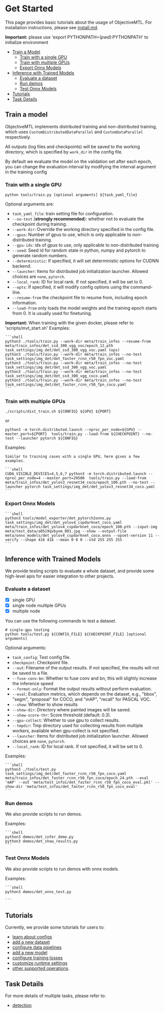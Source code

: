 # Get Started

  This page provides basic tutorials about the usage of ObjectiveMTL.
  For installation instructions, please see [install.md](install.md).

  **Important:** please use 'export PYTHONPATH=$(pwd):$PYTHONPATH' to initialize environment

  <!-- TOC -->

  - [Train a Model](#train-a-model)
    - [Train with a single GPU](#train-with-a-single-gpu)
    - [Train with multiple GPUs](#train-with-multiple-gpus)
    - [Export Onnx Models](#export-onnx-models)
  - [Inference with Trained Models](#inference-with-trained-models)
    - [Evaluate a dataset](#evaluate-a-dataset)
    - [Run demos](#run-demos)
    - [Test Onnx Models](#test-onnx-models)
  - [Tutorials](#tutorials)
  - [Task Details](#task-details)

  <!-- TOC -->


## Train a model

  ObjectiveMTL implements distributed training and non-distributed training,
  which uses `CustomDistributedDataParallel` and `CustomDataParallel` respectively.

  All outputs (log files and checkpoints) will be saved to the working directory,
  which is specified by `work_dir` in the config file.

  By default we evaluate the model on the validation set after each epoch, you can change the evaluation interval by modifying the interval argument in the training config

### Train with a single GPU

  ```shell
  python tools/train.py [optional arguments] ${task_yaml_file} 
  ```
  Optional arguments are:

  - `task_yaml_file`: train setting file for configuration.
  - `--no-test` (**strongly recommended**): whether not to evaluate the checkpoint during training.
  - `--work-dir`: Override the working directory specified in the config file.
  - `--gpus`: Number of gpus to use, which is only applicable to non-distributed training.
  - `--gpu-ids`: ids of gpus to use, only applicable to non-distributed training
  - `--seed`: Seed id for random state in python, numpy and pytorch to generate random numbers.
  - `--deterministic`: If specified, it will set deterministic options for CUDNN backend.
  - `--launcher`: Items for distributed job initialization launcher. Allowed choices are `none`, `pytorch`. 
  - `--local_rank`: ID for local rank. If not specified, it will be set to 0.
  - `--opts`: If specified, it will modify config options using the command-line.
  - `--resume-from` the checkpoint file to resume from, including epoch information.
  - `--load-from` only loads the model weights and the training epoch starts from 0. It is usually used for finetuning.

  **Important:** When training with the given docker, please refer to 'scripts/mvt_start.sh' 
  Examples:

    ```shell   
    python3 ./tools/train.py --work-dir meta/train_infos --resume-from meta/train_infos/det_ssd_300_vgg_voc/epoch_12.pth task_settings/img_det/det_ssd_300_vgg_voc.yaml (ops)
    python3 ./tools/train.py --work-dir meta/train_infos --no-test task_settings/img_det/det_faster_rcnn_r50_fpn_voc.yaml
    python3 ./tools/train.py --work-dir meta/train_infos --no-test task_settings/img_det/det_ssd_300_vgg_voc.yaml
    python3 ./tools/train.py --work-dir meta/train_infos --no-test task_settings/img_det/det_ssd_300_vgg_coco.yaml
    python3 ./tools/train.py --work-dir meta/train_infos --no-test task_settings/img_det/det_faster_rcnn_r50_fpn_coco.yaml
    ```

### Train with multiple GPUs

  ```shell
  ./scripts/dist_train.sh ${CONFIG} ${GPU} ${PORT} 
  ```
  or

  ```shell
  python3 -m torch.distributed.launch --nproc_per_node=${GPU} --master_port=${PORT}  tools/train.py --load-from ${CHECKPOINT} --no-test --launcher pytorch ${CONFIG} 
  ```
  Examples:

    Similar to training cases with a single GPU, here gives a few examples.

    ```shell
    CUDA_VISIBLE_DEVICES=4,5,6,7 python3 -m torch.distributed.launch --nproc_per_node=4 --master_port=29500  tools/train.py --load-from meta/train_infos/det_yolov3_resnet34_coco/epoch_100.pth --no-test --launcher pytorch task_settings/img_det/det_yolov3_resnet34_coco.yaml
    ```

### Export Onnx Models

    ```shell 
    python3 tools/model_exporter/det_pytorch2onnx.py task_settings/img_det/det_yolov4_cspdarknet_coco.yaml  meta/train_infos/det_yolov4_cspdarknet_coco/epoch_100.pth --input-img meta/test_data/a0519qvbyom_001.jpg --show --output-file meta/onnx_models/det_yolov4_cspdarknet_coco.onnx --opset-version 11 --verify --shape 416 416 --mean 0 0 0 --std 255 255 255
    ```

## Inference with Trained Models

  We provide testing scripts to evaluate a whole dataset, and provide some high-level apis for easier integration to other projects.

### Evaluate a dataset

  - [x] single GPU
  - [x] single node multiple GPUs
  - [x] multiple node

  You can use the following commands to test a dataset.

  ```shell
  # single-gpu testing
  python tools/test.py ${CONFIG_FILE} ${CHECKPOINT_FILE} [optional arguments]
  ```

  Optional arguments:

  - `task_config`: Test config file.
  - `checkpoint`: Checkpoint file.
  - `--out`: Filename of the output results. If not specified, the results will not be saved to a file.
  - `--fuse-conv-bn`: Whether to fuse conv and bn, this will slightly increase the inference speed
  - `--format-only`: Format the output results without perform evaluation. 
  - `--eval`: Evaluation metrics, which depends on the dataset, e.g., "bbox", "segm", "proposal" for COCO, and "mAP", "recall" for PASCAL VOC.
  - `--show`: Whether to show results
  - `--show-dir`: Directory where painted images will be saved.
  - `--show-score-thr`: Score threshold (default: 0.3).
  - `--gpu-collect`: Whether to use gpu to collect results.
  - `--tmpdir`: Tmp directory used for collecting results from multiple workers, available when gpu-collect is not specified.
  - `--launcher`: Items for distributed job initialization launcher. Allowed choices are `none`, `pytorch`.
  - `--local_rank`: ID for local rank. If not specified, it will be set to 0.

  Examples:

    ```shell
    python3 ./tools/test.py task_settings/img_det/det_faster_rcnn_r50_fpn_coco.yaml  meta/train_infos/det_faster_rcnn_r50_fpn_coco/epoch_24.pth --eval 'mAP' --out 'meta/test_infos/det_faster_rcnn_r50_fpn_coco_eval.pkl' --show-dir 'meta/test_infos/det_faster_rcnn_r50_fpn_coco_eval'
    ```

### Run demos

  We also provide scripts to run demos.

  Examples:

    ```shell
    python3 demos/det_infer_demo.py
    python3 demos/det_show_results.py  
    ```

### Test Onnx Models

We also provide scripts to run demos with onnx models.

  Examples:

    ```shell
    python3 demos/det_onnx_test.py
    
    ```


## Tutorials

  Currently, we provide some tutorials for users to:
  - [learn about configs](tutorials/0_config.md)
  - [add a new dataset](tutorials/1_new_dataset.md)
  - [configure data pipelines](tutorials/2_configure_pipeline.md)
  - [add a new model](tutorials/3_new_model.md)
  - [configure training losses](tutorials/4_configure_loss.md)
  - [customize runtime settings](tutorials/5_customize_runtime.md)
  - [other supported operations](tutorials/6_support_detail.md).


## Task Details

  For more details of multiple tasks, please refer to:
  - [detection](tasks/detection.md)
